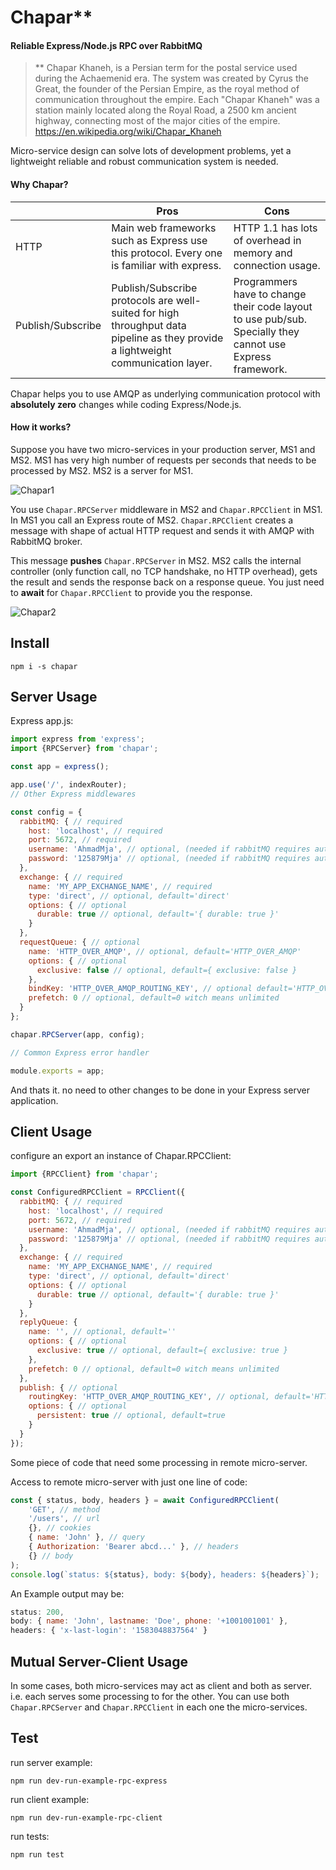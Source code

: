 # **Chapar****

#### Reliable Express/Node.js RPC over RabbitMQ

> ** Chapar Khaneh, is a Persian term for the postal service used during the Achaemenid era. The system was created by Cyrus the Great, the founder of the Persian Empire, as the royal method of communication throughout the empire. Each "Chapar Khaneh" was a station mainly located along the Royal Road, a 2500 km ancient highway, connecting most of the major cities of the empire. <https://en.wikipedia.org/wiki/Chapar_Khaneh>

Micro-service design can solve lots of development problems, yet a lightweight reliable and robust communication system is needed. 



#### Why Chapar?

|                   | Pros                                                         | Cons                                                         |
| ----------------- | ------------------------------------------------------------ | ------------------------------------------------------------ |
| HTTP              | Main web frameworks such as Express use this protocol. Every one is familiar with express. | HTTP 1.1 has lots of overhead in memory and connection usage. |
| Publish/Subscribe | Publish/Subscribe protocols are well-suited for high throughput data pipeline as they provide a lightweight communication layer. | Programmers have to change their code layout to use pub/sub. Specially they cannot use Express framework. |

Chapar helps you to use AMQP as underlying communication protocol with **absolutely zero** changes while coding Express/Node.js.



#### How it works?

Suppose you have two micro-services in your production server, MS1 and MS2. MS1 has very high number of requests per seconds that needs to be processed by MS2. MS2 is a server for MS1. 



![Chapar1](/home/mja/Downloads/Chapar1.png)



You use `Chapar.RPCServer` middleware in MS2 and `Chapar.RPCClient` in MS1. In MS1 you call an Express route of MS2. `Chapar.RPCClient` creates a message with shape of actual HTTP request and sends it with AMQP with RabbitMQ broker.

This message **pushes** `Chapar.RPCServer`  in MS2. MS2 calls the internal controller (only function call, no TCP handshake, no HTTP overhead), gets the result and sends the response back on a response queue. You just need to **await** for `Chapar.RPCClient` to provide you the response.



![Chapar2](/home/mja/Downloads/Chapar1(2).png)



## Install

`npm i -s chapar`

## Server Usage

Express app.js:

```javascript
import express from 'express';
import {RPCServer} from 'chapar';

const app = express();

app.use('/', indexRouter);
// Other Express middlewares

const config = {
  rabbitMQ: { // required
    host: 'localhost', // required
    port: 5672, // required
    username: 'AhmadMja', // optional, (needed if rabbitMQ requires authentication)
    password: '125879Mja' // optional, (needed if rabbitMQ requires authentication)
  },
  exchange: { // required
    name: 'MY_APP_EXCHANGE_NAME', // required
    type: 'direct', // optional, default='direct'
    options: { // optional
      durable: true // optional, default='{ durable: true }'
    }
  },
  requestQueue: { // optional
    name: 'HTTP_OVER_AMQP', // optional, default='HTTP_OVER_AMQP'
    options: { // optional
      exclusive: false // optional, default={ exclusive: false }
    },
    bindKey: 'HTTP_OVER_AMQP_ROUTING_KEY', // optional default='HTTP_OVER_AMQP_ROUTING_KEY',
    prefetch: 0 // optional, default=0 witch means unlimited
  }
};

chapar.RPCServer(app, config);

// Common Express error handler

module.exports = app;
```

And thats it. no need to other changes to be done in your Express server application.

## Client Usage

configure an export an instance of Chapar.RPCClient:

```js
import {RPCClient} from 'chapar';

const ConfiguredRPCClient = RPCClient({
  rabbitMQ: { // required
    host: 'localhost', // required
    port: 5672, // required
    username: 'AhmadMja', // optional, (needed if rabbitMQ requires authentication)
    password: '125879Mja' // optional, (needed if rabbitMQ requires authentication)
  },
  exchange: { // required
    name: 'MY_APP_EXCHANGE_NAME', // required
    type: 'direct', // optional, default='direct'
    options: { // optional
      durable: true // optional, default='{ durable: true }'
    }
  },
  replyQueue: {
    name: '', // optional, default=''
    options: { // optional
      exclusive: true // optional, default={ exclusive: true }
    },
    prefetch: 0 // optional, default=0 witch means unlimited
  },
  publish: { // optional
    routingKey: 'HTTP_OVER_AMQP_ROUTING_KEY', // optional, default='HTTP_OVER_AMQP_ROUTING_KEY',
    options: { // optional
      persistent: true // optional, default=true
    }
  }
});

```

Some piece of code that need some processing in remote micro-server.

Access to remote micro-server with just one line of code:

```js
const { status, body, headers } = await ConfiguredRPCClient(
    'GET', // method
    '/users', // url
    {}, // cookies 
    { name: 'John' }, // query
    { Authorization: 'Bearer abcd...' }, // headers
    {} // body
);
console.log(`status: ${status}, body: ${body}, headers: ${headers}`);
```

An Example output may be:

```js
status: 200,
body: { name: 'John', lastname: 'Doe', phone: '+1001001001' },
headers: { 'x-last-login': '1583048837564' }
```

## Mutual Server-Client Usage

In some cases, both micro-services may act as client and both as server. i.e. each serves some processing to  for the other. You can use both `Chapar.RPCServer` and `Chapar.RPCClient` in each one the micro-services.

## Test

run server example:

`npm run dev-run-example-rpc-express `

run client example:

`npm run dev-run-example-rpc-client`

run tests:

`npm run test`